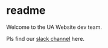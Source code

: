 # readme

Welcome to the UA Website dev team.

Pls find our [slack channel](https://join.slack.com/t/ua-helpsite/shared_invite/zt-146r1t42f-poEfMocC51iIwDrPPQZWhw) here.
